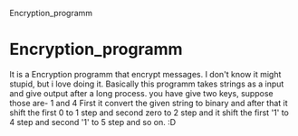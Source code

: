 Encryption_programm
# Encryption_programm
It is a Encryption programm that encrypt messages.
I don't know it might stupid, but i love doing it.
Basically this programm takes strings as a input and give output after a long process.
you have give two keys, suppose those are- 1 and 4
First it convert the given string to binary and after that it shift the first 0 to 1 step and second zero to 2 step
and it shift the first '1' to 4 step and second '1' to 5 step and so on. :D
